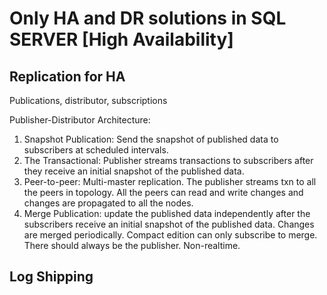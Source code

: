 # Only HA and DR solutions in SQL SERVER [High Availability]
## Replication for HA
Publications, distributor, subscriptions

Publisher-Distributor Architecture:

1. Snapshot Publication: Send the snapshot of published data to subscribers at scheduled intervals.
2. The Transactional: Publisher streams transactions to subscribers after they receive an initial snapshot of the published data.
3. Peer-to-peer: Multi-master replication. The publisher streams txn to all the peers in topology. All the peers can read and write changes and changes are propagated to all the nodes. 
4. Merge Publication: update the published data independently after the subscribers receive an initial snapshot of the published data. Changes are merged periodically. Compact edition can only subscribe to merge. There should always be the publisher. Non-realtime.




## Log Shipping
